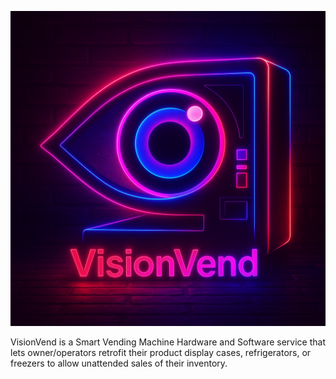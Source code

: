 ![VisionVend Logo](assets/logo-neonpunk.PNG)

VisionVend is a Smart Vending Machine Hardware and Software service that lets owner/operators retrofit their product display cases, refrigerators, or freezers to allow unattended sales of their inventory.